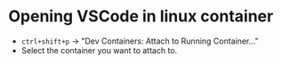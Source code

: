 # Opening VSCode in linux container
- `ctrl+shift+p` -> "Dev Containers: Attach to Running Container..."
- Select the container you want to attach to.

